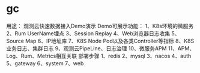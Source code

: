 # gc
用途：
观测云快速数据接入Demo演示
Demo可展示功能：
1、K8s环境的微服务
2、Rum UserName埋点
3、Session Replay
4、Web浏览器日志收集
5、Source Map
6、IP地址库
7、K8S Node Pod以及各类Controller等指标
8、K8S业务日志、集群日志
9、观测云PipeLine、日志治理
10、微服务APM
11、APM、Log、Rum、Metrics相互关联
部署步骤
1、redis
2、mysql
3、nacos
4、auth
5、gateway
6、system
7、web
